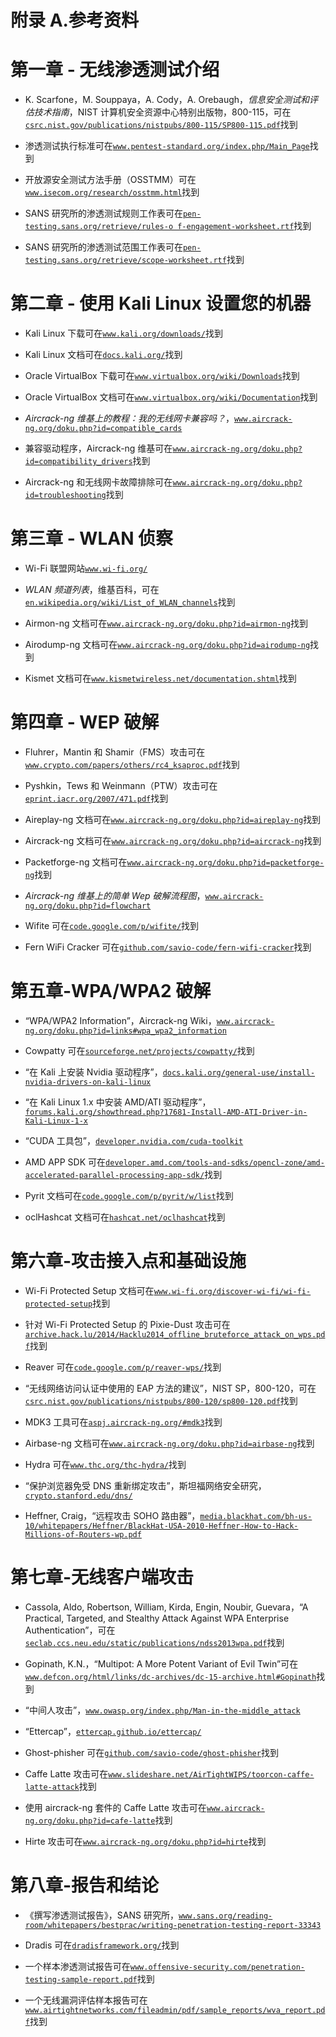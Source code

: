 # 附录 A.参考资料

# 第一章 - 无线渗透测试介绍

+   K. Scarfone，M. Souppaya，A. Cody，A. Orebaugh，*信息安全测试和评估技术指南*，NIST 计算机安全资源中心特别出版物，800-115，可在[`csrc.nist.gov/publications/nistpubs/800-115/SP800-115.pdf`](http://csrc.nist.gov/publications/nistpubs/800-115/SP800-115.pdf)找到

+   渗透测试执行标准可在[`www.pentest-standard.org/index.php/Main_Page`](http://www.pentest-standard.org/index.php/Main_Page)找到

+   开放源安全测试方法手册（OSSTMM）可在[`www.isecom.org/research/osstmm.html`](http://www.isecom.org/research/osstmm.html)找到

+   SANS 研究所的渗透测试规则工作表可在[`pen-testing.sans.org/retrieve/rules-o f-engagement-worksheet.rtf`](http://pen-testing.sans.org/retrieve/rules-o%20f-engagement-worksheet.rtf)找到

+   SANS 研究所的渗透测试范围工作表可在[`pen-testing.sans.org/retrieve/scope-worksheet.rtf`](http://pen-testing.sans.org/retrieve/scope-worksheet.rtf)找到

# 第二章 - 使用 Kali Linux 设置您的机器

+   Kali Linux 下载可在[`www.kali.org/downloads/`](https://www.kali.org/downloads/)找到

+   Kali Linux 文档可在[`docs.kali.org/`](http://docs.kali.org/)找到

+   Oracle VirtualBox 下载可在[`www.virtualbox.org/wiki/Downloads`](https://www.virtualbox.org/wiki/Downloads)找到

+   Oracle VirtualBox 文档可在[`www.virtualbox.org/wiki/Documentation`](https://www.virtualbox.org/wiki/Documentation)找到

+   *Aircrack-ng 维基上的教程：我的无线网卡兼容吗？*，[`www.aircrack-ng.org/doku.php?id=compatible_cards`](http://www.aircrack-ng.org/doku.php?id=compatible_cards)

+   兼容驱动程序，Aircrack-ng 维基可在[`www.aircrack-ng.org/doku.php?id=compatibility_drivers`](http://www.aircrack-ng.org/doku.php?id=compatibility_drivers)找到

+   Aircrack-ng 和无线网卡故障排除可在[`www.aircrack-ng.org/doku.php?id=troubleshooting`](http://www.aircrack-ng.org/doku.php?id=troubleshooting)找到

# 第三章 - WLAN 侦察

+   Wi-Fi 联盟网站[`www.wi-fi.org/`](http://www.wi-fi.org/)

+   *WLAN 频道列表*，维基百科，可在[`en.wikipedia.org/wiki/List_of_WLAN_channels`](http://en.wikipedia.org/wiki/List_of_WLAN_channels)找到

+   Airmon-ng 文档可在[`www.aircrack-ng.org/doku.php?id=airmon-ng`](http://www.aircrack-ng.org/doku.php?id=airmon-ng)找到

+   Airodump-ng 文档可在[`www.aircrack-ng.org/doku.php?id=airodump-ng`](http://www.aircrack-ng.org/doku.php?id=airodump-ng)找到

+   Kismet 文档可在[`www.kismetwireless.net/documentation.shtml`](https://www.kismetwireless.net/documentation.shtml)找到

# 第四章 - WEP 破解

+   Fluhrer，Mantin 和 Shamir（FMS）攻击可在[`www.crypto.com/papers/others/rc4_ksaproc.pdf`](http://www.crypto.com/papers/others/rc4_ksaproc.pdf)找到

+   Pyshkin，Tews 和 Weinmann（PTW）攻击可在[`eprint.iacr.org/2007/471.pdf`](https://eprint.iacr.org/2007/471.pdf)找到

+   Aireplay-ng 文档可在[`www.aircrack-ng.org/doku.php?id=aireplay-ng`](http://www.aircrack-ng.org/doku.php?id=aireplay-ng)找到

+   Aircrack-ng 文档可在[`www.aircrack-ng.org/doku.php?id=aircrack-ng`](http://www.aircrack-ng.org/doku.php?id=aircrack-ng)找到

+   Packetforge-ng 文档可在[`www.aircrack-ng.org/doku.php?id=packetforge-ng`](http://www.aircrack-ng.org/doku.php?id=packetforge-ng)找到

+   *Aircrack-ng 维基上的简单 Wep 破解流程图*，[`www.aircrack-ng.org/doku.php?id=flowchart`](http://www.aircrack-ng.org/doku.php?id=flowchart)

+   Wifite 可在[`code.google.com/p/wifite/`](https://code.google.com/p/wifite/)找到

+   Fern WiFi Cracker 可在[`github.com/savio-code/fern-wifi-cracker`](https://github.com/savio-code/fern-wifi-cracker)找到

# 第五章-WPA/WPA2 破解

+   “WPA/WPA2 Information”，Aircrack-ng Wiki，[`www.aircrack-ng.org/doku.php?id=links#wpa_wpa2_information`](http://www.aircrack-ng.org/doku.php?id=links#wpa_wpa2_information)

+   Cowpatty 可在[`sourceforge.net/projects/cowpatty/`](http://sourceforge.net/projects/cowpatty/)找到

+   “在 Kali 上安装 Nvidia 驱动程序”，[`docs.kali.org/general-use/install-nvidia-drivers-on-kali-linux`](http://docs.kali.org/general-use/install-nvidia-drivers-on-kali-linux)

+   “在 Kali Linux 1.x 中安装 AMD/ATI 驱动程序”，[`forums.kali.org/showthread.php?17681-Install-AMD-ATI-Driver-in-Kali-Linux-1-x`](https://forums.kali.org/showthread.php?17681-Install-AMD-ATI-Driver-in-Kali-Linux-1-x)

+   “CUDA 工具包”，[`developer.nvidia.com/cuda-toolkit`](https://developer.nvidia.com/cuda-toolkit)

+   AMD APP SDK 可在[`developer.amd.com/tools-and-sdks/opencl-zone/amd-accelerated-parallel-processing-app-sdk/`](http://developer.amd.com/tools-and-sdks/opencl-zone/amd-accelerated-parallel-processing-app-sdk/)找到

+   Pyrit 文档可在[`code.google.com/p/pyrit/w/list`](https://code.google.com/p/pyrit/w/list)找到

+   oclHashcat 文档可在[`hashcat.net/oclhashcat`](https://hashcat.net/oclhashcat)找到

# 第六章-攻击接入点和基础设施

+   Wi-Fi Protected Setup 文档可在[`www.wi-fi.org/discover-wi-fi/wi-fi-protected-setup`](http://www.wi-fi.org/discover-wi-fi/wi-fi-protected-setup)找到

+   针对 Wi-Fi Protected Setup 的 Pixie-Dust 攻击可在[`archive.hack.lu/2014/Hacklu2014_offline_bruteforce_attack_on_wps.pdf`](http://archive.hack.lu/2014/Hacklu2014_offline_bruteforce_attack_on_wps.pdf)找到

+   Reaver 可在[`code.google.com/p/reaver-wps/`](https://code.google.com/p/reaver-wps/)找到

+   “无线网络访问认证中使用的 EAP 方法的建议”，NIST SP，800-120，可在[`csrc.nist.gov/publications/nistpubs/800-120/sp800-120.pdf`](http://csrc.nist.gov/publications/nistpubs/800-120/sp800-120.pdf)找到

+   MDK3 工具可在[`aspj.aircrack-ng.org/#mdk3`](http://aspj.aircrack-ng.org/#mdk3)找到

+   Airbase-ng 文档可在[`www.aircrack-ng.org/doku.php?id=airbase-ng`](http://www.aircrack-ng.org/doku.php?id=airbase-ng)找到

+   Hydra 可在[`www.thc.org/thc-hydra/`](https://www.thc.org/thc-hydra/)找到

+   “保护浏览器免受 DNS 重新绑定攻击”，斯坦福网络安全研究，[`crypto.stanford.edu/dns/`](http://crypto.stanford.edu/dns/)

+   Heffner, Craig，“远程攻击 SOHO 路由器”，[`media.blackhat.com/bh-us-10/whitepapers/Heffner/BlackHat-USA-2010-Heffner-How-to-Hack-Millions-of-Routers-wp.pdf`](https://media.blackhat.com/bh-us-10/whitepapers/Heffner/BlackHat-USA-2010-Heffner-How-to-Hack-Millions-of-Routers-wp.pdf)

# 第七章-无线客户端攻击

+   Cassola, Aldo, Robertson, William, Kirda, Engin, Noubir, Guevara，“A Practical, Targeted, and Stealthy Attack Against WPA Enterprise Authentication”，可在[`seclab.ccs.neu.edu/static/publications/ndss2013wpa.pdf`](http://seclab.ccs.neu.edu/static/publications/ndss2013wpa.pdf)找到

+   Gopinath, K.N.，“Multipot: A More Potent Variant of Evil Twin”可在[`www.defcon.org/html/links/dc-archives/dc-15-archive.html#Gopinath`](https://www.defcon.org/html/links/dc-archives/dc-15-archive.html#Gopinath)找到

+   “中间人攻击”，[`www.owasp.org/index.php/Man-in-the-middle_attack`](https://www.owasp.org/index.php/Man-in-the-middle_attack)

+   “Ettercap”，[`ettercap.github.io/ettercap/`](https://ettercap.github.io/ettercap/)

+   Ghost-phisher 可在[`github.com/savio-code/ghost-phisher`](https://github.com/savio-code/ghost-phisher)找到

+   Caffe Latte 攻击可在[`www.slideshare.net/AirTightWIPS/toorcon-caffe-latte-attack`](http://www.slideshare.net/AirTightWIPS/toorcon-caffe-latte-attack)找到

+   使用 aircrack-ng 套件的 Caffe Latte 攻击可在[`www.aircrack-ng.org/doku.php?id=cafe-latte`](http://www.aircrack-ng.org/doku.php?id=cafe-latte)找到

+   Hirte 攻击可在[`www.aircrack-ng.org/doku.php?id=hirte`](http://www.aircrack-ng.org/doku.php?id=hirte)找到

# 第八章-报告和结论

+   《撰写渗透测试报告》，SANS 研究所，[`www.sans.org/reading-room/whitepapers/bestprac/writing-penetration-testing-report-33343`](http://www.sans.org/reading-room/whitepapers/bestprac/writing-penetration-testing-report-33343)

+   Dradis 可在[`dradisframework.org/`](http://dradisframework.org/)找到

+   一个样本渗透测试报告可在[`www.offensive-security.com/penetration-testing-sample-report.pdf`](https://www.offensive-security.com/penetration-testing-sample-report.pdf)找到

+   一个无线漏洞评估样本报告可在[`www.airtightnetworks.com/fileadmin/pdf/sample_reports/wva_report.pdf`](http://www.airtightnetworks.com/fileadmin/pdf/sample_reports/wva_report.pdf)找到
